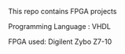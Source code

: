 This repo contains FPGA projects




Programming Language : VHDL





FPGA used: Digilent Zybo Z7-10
